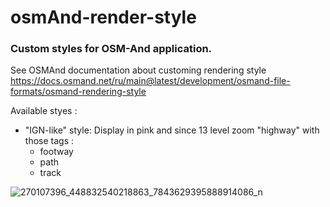 # osmAnd-render-style

### Custom styles for OSM-And application.

See OSMAnd documentation about customing rendering style https://docs.osmand.net/ru/main@latest/development/osmand-file-formats/osmand-rendering-style

Available styes : 

- "IGN-like" style: 
  Display in pink and since 13 level zoom "highway" with those tags : 
  - footway
  - path
  - track

![270107396_448832540218863_7843629395888914086_n](https://user-images.githubusercontent.com/15265745/147663536-d29acfbd-9a7a-42e3-b9c1-fbedb4602424.jpg)
